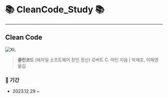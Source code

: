 # :books: CleanCode_Study :books:
<hr>

## Clean Code

![XL](https://github.com/kim-do-kyun/Spring_book_study/assets/70315428/0138a5cb-be15-47d0-bab3-fb756aeb9547)

> <strong>클린코드</strong> (애자일 소프트웨어 장인 정신)
> 로버트 C. 마틴 지음 | 박재호, 이해영 옮김



### :loudspeaker: 기간
* 2023.12.29 ~
